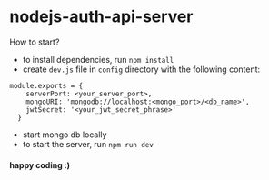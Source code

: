 # nodejs-auth-api-server

How to start?
- to install dependencies, run `npm install`
- create `dev.js` file in `config` directory with the following content:
```
module.exports = {
    serverPort: <your_server_port>,
    mongoURI: 'mongodb://localhost:<mongo_port>/<db_name>',
    jwtSecret: '<your_jwt_secret_phrase>'
  }
```
- start mongo db locally
- to start the server, run `npm run dev`

#### happy coding :)
